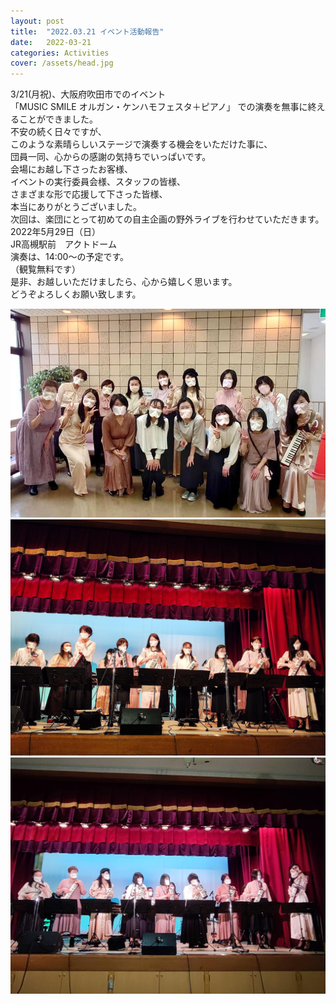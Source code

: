 ```yaml
---
layout: post
title:  "2022.03.21 イベント活動報告"
date:   2022-03-21 
categories: Activities
cover: /assets/head.jpg
---
```


3/21(月祝)、大阪府吹田市でのイベント  
「MUSIC SMILE オルガン・ケンハモフェスタ＋ピアノ」 
での演奏を無事に終えることができました。  
不安の続く日々ですが、  
このような素晴らしいステージで演奏する機会をいただけた事に、  
団員一同、心からの感謝の気持ちでいっぱいです。  
会場にお越し下さったお客様、  
イベントの実行委員会様、スタッフの皆様、  
さまざまな形で応援して下さった皆様、  
本当にありがとうございました。  
次回は、楽団にとって初めての自主企画の野外ライブを行わせていただきます。  
2022年5月29日（日）  
JR高槻駅前　アクトドーム  
演奏は、14:00～の予定です。  
（観覧無料です）  
是非、お越しいただけましたら、心から嬉しく思います。  
どうぞよろしくお願い致します。  
  
<img border="0" src="/assets/20220321-1.jpg">  
<img border="0" src="/assets/20220321-2.jpg">  
<img border="0" src="/assets/20220321-3.jpg">  
 
